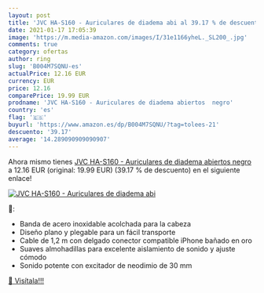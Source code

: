 ```yaml
---
layout: post
title: 'JVC HA-S160 - Auriculares de diadema abi al 39.17 % de descuento'
date: 2021-01-17 17:05:39
image: 'https://m.media-amazon.com/images/I/31e1166yheL._SL200_.jpg'
comments: true
category: ofertas
author: ring
slug: 'B004M7SQNU-es'
actualPrice: 12.16 EUR
currency: EUR
price: 12.16
comparePrice: 19.99 EUR
prodname: 'JVC HA-S160 - Auriculares de diadema abiertos  negro'
country: 'es'
flag: '🇪🇸'
buyurl: 'https://www.amazon.es/dp/B004M7SQNU/?tag=tolees-21'
descuento: '39.17'
average: '14.289090909090907'
---
```


Ahora mismo tienes [JVC HA-S160 - Auriculares de diadema abiertos  negro](https://www.amazon.es/dp/B004M7SQNU/?tag=tolees-21) a 12.16 EUR (original: 19.99 EUR) (39.17 %  de descuento) en el siguiente enlace!

[![JVC HA-S160 - Auriculares de diadema abi](https://m.media-amazon.com/images/I/31e1166yheL._SL200_.jpg)](https://www.amazon.es/dp/B004M7SQNU/?tag=tolees-21)

🔎:

- Banda de acero inoxidable acolchada para la cabeza
- Diseño plano y plegable para un fácil transporte
- Cable de 1,2 m con delgado conector compatible iPhone bañado en oro
- Suaves almohadillas para excelente aislamiento de sonido y ajuste cómodo
- Sonido potente con excitador de neodimio de 30 mm

[🛒 Visítala!!!](https://www.amazon.es/dp/B004M7SQNU/?tag=tolees-21)
